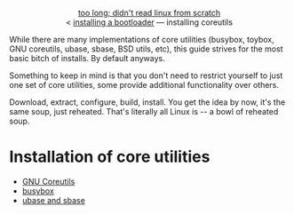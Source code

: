 <p align="center">
  <a href="https://github.com">too long; didn't read linux from scratch</a>
  <br/>
&lt; <a href="https://github.com/comfies/tldrlfs/tree/master/bootloaders">installing a bootloader</a> &mdash; installing coreutils

While there are many implementations of core utilities (busybox, toybox, GNU coreutils, ubase, sbase, BSD utils, etc), this guide strives for the most basic bitch of installs.
By default anyways.

Something to keep in mind is that you don't need to restrict yourself to just one set of core utilities, some provide additional functionality over others.

Download, extract, configure, build, install. You get the idea by now, it's the same soup, just reheated. That's literally all Linux is -- a bowl of reheated soup.

# Installation of core utilities

- [GNU Coreutils](gnu)
- [busybox](busybox)
- [ubase and sbase](suckless)
